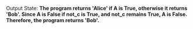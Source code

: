 Output State: **The program returns 'Alice' if A is True, otherwise it returns 'Bob'. Since A is False if not_c is True, and not_c remains True, A is False. Therefore, the program returns 'Bob'.**